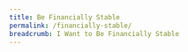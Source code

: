 ```yaml
---
title: Be Financially Stable
permalink: /financially-stable/
breadcrumb: I Want to Be Financially Stable
---
```

